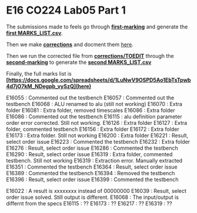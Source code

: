 # E16 CO224 Lab05 Part 1

The submissions made to feels go through **[first-marking](first-marking/)** and generate the **[first MARKS_LIST.csv](first-marking/MARKS_LIST.csv)**.

Then we make **[corrections](corrections/)** and docment them [here](https://github.com/cepdnaclk/CO224-E16/tree/master/Lab05-part1#corrections).

Then we run the corrected file from **[corrections/TOEDIT](corrections/TOEDIT)** through the **[second-marking](second-marking/)** to generate the **[second MARKS_LIST.csv](second-marking/MARKS_LIST.csv)**

Finally, the full marks list is **[https://docs.google.com/spreadsheets/d/1LuNwV9OSPD5Ao1EbTsTpwb4d7jO7kM_NDegpb_vySzQ](here)**

E16055 : Commented out the testbench
E16057 : Commented out the testbench
E16068 : ALU renamed to alu (still not working)
E16070 : Extra folder
E16081 : Extra folder, removed timescales
E16086 : Extra folder
E16086 : Commented out the testbench
E16115 : alu definition parameter order error corrected. Still not working.
E16126 : Extra folder
E16127 : Extra folder, commented testbench
E16156 : Extra folder
E16172 : Extra folder
E16173 : Extra folder. Still not working
E16200 : Extra folder
E16221 : Result, select order issue
E16223 : Commented the testbench
E16232 : Extra folder
E16276 : Result, select order issue
E16286 : Commented the testbench
E16290 : Result, select order issue
E16319 : Extra folder, commented testbench. Still not working
E16319 : Extraction error. Manually extracted
E16351 : Commented the testbench
E16364 : Result, select order issue
E16389 : Commented the testbench
E16394 : Removed the testbench
E16396 : Result, select order issue
E16399 : Commented the testbench


E16022 : A result is xxxxxxxx instead of 00000000
E16039 : Result, select order issue solved. Still output is different.
E16068 : The input/output is differnt from the specs
E16115 : ??
E16173 : ??
E16217 : ??
E16319 : ??